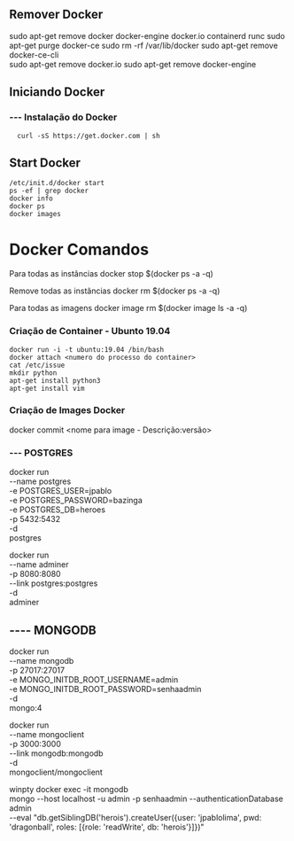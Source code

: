 ## Remover Docker
sudo apt-get remove docker docker-engine docker.io containerd runc
sudo apt-get purge docker-ce
sudo rm -rf /var/lib/docker
sudo apt-get remove docker-ce-cli  
sudo apt-get remove docker.io
sudo apt-get remove docker-engine

## Iniciando Docker 
  ### --- Instalação do Docker
      curl -sS https://get.docker.com | sh
## Start Docker
    /etc/init.d/docker start
    ps -ef | grep docker
    docker info
    docker ps   
    docker images


# Docker Comandos

Para todas as instâncias
docker stop $(docker ps -a -q)

Remove todas as instâncias
docker rm $(docker ps -a -q)

Para todas as imagens
docker image rm $(docker image ls -a -q)

### Criação de Container - Ubunto 19.04
    docker run -i -t ubuntu:19.04 /bin/bash
    docker attach <numero do processo do container>   
    cat /etc/issue
    mkdir python
    apt-get install python3
    apt-get install vim



### Criação de Images Docker
docker commit <numero do id> <nome para image - Descrição:versão>


### --- POSTGRES
docker run \
    --name postgres \
    -e POSTGRES_USER=jpablo \
    -e POSTGRES_PASSWORD=bazinga \
    -e POSTGRES_DB=heroes \
    -p 5432:5432 \
    -d \
    postgres

docker run \
    --name adminer \
    -p 8080:8080 \
    --link postgres:postgres \
    -d \
    adminer

## ---- MONGODB
docker run \
    --name mongodb \
    -p 27017:27017 \
    -e MONGO_INITDB_ROOT_USERNAME=admin \
    -e MONGO_INITDB_ROOT_PASSWORD=senhaadmin \
    -d \
    mongo:4

docker run \
    --name mongoclient \
    -p 3000:3000 \
    --link mongodb:mongodb \
    -d \
    mongoclient/mongoclient

winpty docker exec -it mongodb \
mongo --host localhost -u admin -p senhaadmin --authenticationDatabase admin \
--eval "db.getSiblingDB('herois').createUser({user: 'jpablolima', pwd: 'dragonball', roles: [{role: 'readWrite', db: 'herois'}]})"





